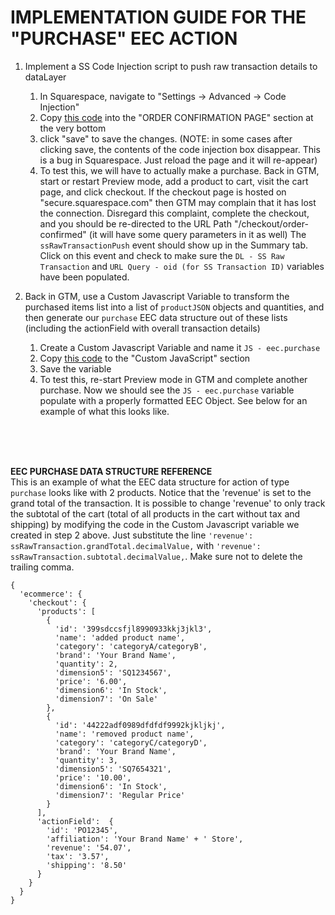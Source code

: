 # IMPLEMENTATION GUIDE FOR THE "PURCHASE" EEC ACTION

1. Implement a SS Code Injection script to push raw transaction details to dataLayer
    1. In Squarespace, navigate to "Settings -> Advanced -> Code Injection" 
    2. Copy [this code][01_datalayer_push_code] into the "ORDER CONFIRMATION PAGE" section at the very bottom
    3. click "save" to save the changes. (NOTE: in some cases after clicking save, the contents of the code injection box disappear. This is a bug in Squarespace. Just reload the page and it will re-appear)
    4. To test this, we will have to actually make a purchase. Back in GTM, start or restart Preview mode, add a product to cart, visit the cart page, and click checkout. If the checkout page is hosted on "secure.squarespace.com" then GTM may complain that it has lost the connection. Disregard this complaint, complete the checkout, and you should be re-directed to the URL Path "/checkout/order-confirmed" (it will have some query parameters in it as well)
    The `ssRawTransactionPush` event should show up in the Summary tab. Click on this event and check to make sure the `DL - SS Raw Transaction` and `URL Query - oid (for SS Transaction ID)` variables have been populated.


2. Back in GTM, use a Custom Javascript Variable to transform the purchased items list into a list of `productJSON` objects and quantities, and then generate our `purchase` EEC data structure out of these lists (including the actionField with overall transaction details)
    1. Create a Custom Javascript Variable and name it `JS - eec.purchase`
    2. Copy [this code][02_eec_object_creation_code] to the "Custom JavaScript" section
    3. Save the variable
    4. To test this, re-start Preview mode in GTM and complete another purchase. Now we should see the `JS - eec.purchase` variable populate with a properly formatted EEC Object. See below for an example of what this looks like.


<br/>
<br/>
<br/>

**EEC PURCHASE DATA STRUCTURE REFERENCE**<br/>
This is an example of what the EEC data structure for action of type `purchase` looks like with 2 products. Notice that the 'revenue' is set to the grand total of the transaction. It is possible to change 'revenue' to only track the subtotal of the cart (total of all products in the cart without tax and shipping) by modifying the code in the Custom Javascript variable we created in step 2 above. Just substitute the line `'revenue': ssRawTransaction.grandTotal.decimalValue,` with `'revenue': ssRawTransaction.subtotal.decimalValue,`. Make sure not to delete the trailing comma.


```
{
  'ecommerce': {
    'checkout': {
      'products': [
        {
          'id': '399sdccsfjl8990933kkj3jkl3',
          'name': 'added product name',
          'category': 'categoryA/categoryB',
          'brand': 'Your Brand Name',
          'quantity': 2,
          'dimension5': 'SQ1234567',
          'price': '6.00',
          'dimension6': 'In Stock',
          'dimension7': 'On Sale'
        },
        {
          'id': '44222adf0989dfdfdf9992kjkljkj',
          'name': 'removed product name',
          'category': 'categoryC/categoryD',
          'brand': 'Your Brand Name',
          'quantity': 3,
          'dimension5': 'SQ7654321',
          'price': '10.00',
          'dimension6': 'In Stock',
          'dimension7': 'Regular Price'
        }
      ],
      'actionField':  {
        'id': 'PO12345',
        'affiliation': 'Your Brand Name' + ' Store',
        'revenue': '54.07',
        'tax': '3.57',
        'shipping': '8.50'
      }
    }
  }
}
```


[01_datalayer_push_code]: ./01_ss_rawTransactionPush.html
[02_eec_object_creation_code]: ./02_gtm_eecPurchaseObj.js



<script>
OTHER DETAILS
1. Create a trigger that fires when the Squarespace event key in step 1 is detected in the dataLayer

2. Create a tag that fires on this trigger and sends an event hit to GA with custom dimension for SS Transaction ID and Enhanced Ecommerce enabled with data from custom Javascript in Step 2
</script>


<!--REFERENCE OBJECT PUSH-->
<!--DO NOT USE THIS CODE IN SQUARESPACE -- IT IS JUST FOR REFERENCE-->
<script>

dataLayer.push({
	event: 'ssRawTransactionJSONPushed_ss',
	ssCommerceScriptJSON: {
	  id: '5fb734bc1b54d22df157f49a', // the squarespace transaction ID
	  orderNumber: '12439',
	  websiteId: '5db646aa924a603ce094fb9b',
	  purchasedCartId: '5fb73476da47fc7bdff15746',
	  testMode: true,
	  grandTotal: {currencyCode: 'USD', value: 1100, decimalValue: '11.00', fractionalDigits: 2},
	  grandTotalFormatted: '$11.00',
	  subtotal: {currencyCode: 'USD', value: 1000, decimalValue: '10.00', fractionalDigits: 2},
	  subtotalFormatted: '$10.00',
	  taxTotal: {currencyCode: 'USD', value: 0, decimalValue: '0.00', fractionalDigits: 2},
	  taxTotalFormatted: '$0.00',
	  shippingTotal: {currencyCode: 'USD', value: 100, decimalValue: '1.00', fractionalDigits: 2},
	  shippingTotalFormatted: '$1.00',
	  billingDetails: {customer: ''},
	  items: [
		{
		  sku: 'SQ4897009',
		  productName: 'MARE LUNE sticker',
		  unitPrice: {currencyCode: 'USD', value: 500, decimalValue: '5.00', fractionalDigits: 2},
		  quantity: 1
		},
		{
		  sku: 'SQ7346474',
		  productName: 'YOUR HEART sticker',
		  unitPrice: {currencyCode: 'USD', value: 500, decimalValue: '5.00', fractionalDigits: 2},
		  quantity: 1
		}
	  ]
	},
	gtm.uniqueEventId: 6
  })

</script>

<!--REFERENCE OBJECT PUSH-->
<!--DO NOT USE THIS CODE IN SQUARESPACE -- IT IS JUST FOR REFERENCE-->